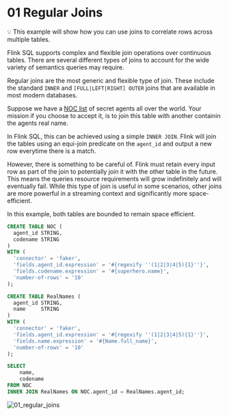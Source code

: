 # 01 Regular Joins

:bulb: This example will show how you can use joins to correlate rows across multiple tables.

Flink SQL supports complex and flexible join operations over continuous tables.
There are several different types of joins to account for the wide variety of semantics queries may require.

Regular joins are the most generic and flexible type of join.
These include the standard `INNER` and `[FULL|LEFT|RIGHT] OUTER` joins that are available in most modern databases. 

Suppose we have a [NOC list](https://en.wikipedia.org/wiki/Non-official_cover) of secret agents all over the world.
Your mission if you choose to accept it, is to join this table with another containin the agents real name.

In Flink SQL, this can be achieved using a simple `INNER JOIN`.
Flink will join the tables using an equi-join predicate on the `agent_id` and output a new row everytime there is a match.

However, there is something to be careful of. 
Flink must retain every input row as part of the join to potentially join it with the other table in the future. 
This means the queries resource requirements will grow indefinitely and will eventually fail.
While this type of join is useful in some scenarios, other joins are more powerful in a streaming context and significantly more space-efficient.

In this example, both tables are bounded to remain space efficient.

```sql
CREATE TABLE NOC (
  agent_id STRING,
  codename STRING
)
WITH (
  'connector' = 'faker',
  'fields.agent_id.expression' = '#{regexify ''(1|2|3|4|5){1}''}',
  'fields.codename.expression' = '#{superhero.name}',
  'number-of-rows' = '10'
);

CREATE TABLE RealNames (
  agent_id STRING,
  name     STRING
)
WITH (
  'connector' = 'faker',
  'fields.agent_id.expression' = '#{regexify ''(1|2|3|4|5){1}''}',
  'fields.name.expression' = '#{Name.full_name}',
  'number-of-rows' = '10'
);

SELECT
    name,
    codename
FROM NOC
INNER JOIN RealNames ON NOC.agent_id = RealNames.agent_id;
```

![01_regular_joins](https://user-images.githubusercontent.com/23521087/105504538-280bab00-5cc8-11eb-962d-6f36432e422b.png)
